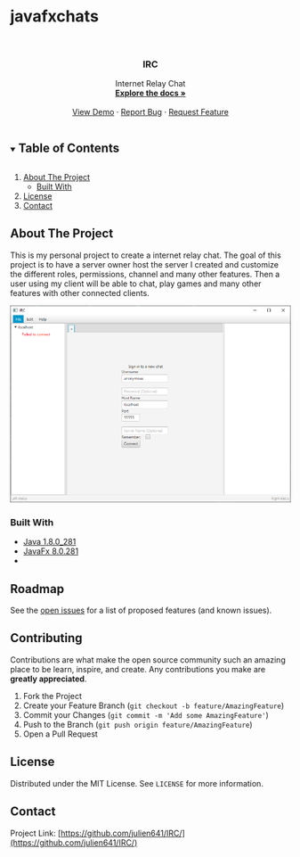# javafxchats
<!--
*** Thanks for checking out the Best-README-Template. If you have a suggestion
*** that would make this better, please fork the repo and create a pull request
*** or simply open an issue with the tag "enhancement".
*** Thanks again! Now go create something AMAZING! :D
***
***
***
*** To avoid retyping too much info. Do a search and replace for the following:
*** github_username, repo_name, twitter_handle, email, project_title, project_description
-->



<!-- PROJECT SHIELDS -->
<!--
*** I'm using markdown "reference style" links for readability.
*** Reference links are enclosed in brackets [ ] instead of parentheses ( ).
*** See the bottom of this document for the declaration of the reference variables
*** for contributors-url, forks-url, etc. This is an optional, concise syntax you may use.
*** https://www.markdownguide.org/basic-syntax/#reference-style-links

[![Forks][forks-shield]][forks-url]
[![Stargazers][stars-shield]][stars-url]
[![Issues][issues-shield]][issues-url]
[![MIT License][license-shield]][license-url]
[![LinkedIn][linkedin-shield]][linkedin-url]

-->

<!-- PROJECT LOGO -->
<br />
<p align="center">
 <!-- <a href="https://github.com/github_username/repo_name"> 
    <img src="images/logo.png" alt="Logo" width="80" height="80">
  </a>
  -->

  <h3 align="center">IRC</h3>

  <p align="center">
    Internet Relay Chat
    <br />
    <a href="https://github.com/julien641/IRC"><strong>Explore the docs »</strong></a>
    <br />
    <br />
    <a href="https://github.com/julien641/IRC">View Demo</a>
    ·
    <a href="https://github.com/julien641/IRC/issues">Report Bug</a>
    ·
    <a href="https://github.com/julien641/IRC/issues">Request Feature</a>
  </p>
</p>



<!-- TABLE OF CONTENTS -->
<details open="open">
  <summary><h2 style="display: inline-block">Table of Contents</h2></summary>
  <ol>
   <li>
      <a href="#about-the-project">About The Project</a>
      <ul>
        <li><a href="#built-with">Built With</a></li> 
      </ul>
    </li>
    <!--<li>
      <a href="#getting-started">Getting Started</a>
      <ul>
        <li><a href="#prerequisites">Prerequisites</a></li>
        <li><a href="#installation">Installation</a></li>
      </ul>
    </li>
    <li><a href="#usage">Usage</a></li>
    <li><a href="#roadmap">Roadmap</a></li>
    <li><a href="#contributing">Contributing</a></li>
    -->
    <li><a href="#license">License</a></li>
    <li><a href="#contact">Contact</a></li>
  <!--  <li><a href="#acknowledgements">Acknowledgements</a></li> -->
  </ol>
</details>



<!-- ABOUT THE PROJECT -->
## About The Project
This is my personal project to create a internet relay chat. The goal of this project is to have a server owner host the server I created and customize the different roles, permissions, channel and many other features. Then a user using my client will be able to chat, play games and many other features with other connected clients.

 <a href="https://github.com/julien641/IRC/">
    <img src="main.PNG" alt="main" >
  </a>
<!--
Here's a blank template to get started:
**To avoid retyping too much info. Do a search and replace with your text editor for the following:**
`github_username`, `repo_name`, `twitter_handle`, `email`, `project_title`, `project_description`
-->

### Built With

* [Java 1.8.0_281](https://www.oracle.com/java/technologies/javase/javase-jdk8-downloads.html)
* [JavaFx 8.0.281](https://openjfx.io/)
* []()



<!-- GETTING STARTED -->
<!--
## Getting Started

To get a local copy up and running follow these simple steps.

### Prerequisites

This is an example of how to list things you need to use the software and how to install them.

1. Downloads Java and JavaFx
2. Us
### Installation

1. Clone the repo
   ```sh
   git clone https://github.com/github_username/repo_name.git
   ```
2. Install NPM packages
   ```sh
   npm install
   ```
-->


<!-- USAGE EXAMPLES -->
<!--
## Usage

Use this space to show useful examples of how a project can be used. Additional screenshots, code examples and demos work well in this space. You may also link to more resources.

_For more examples, please refer to the [Documentation](https://example.com)_


-->
<!-- ROADMAP -->
## Roadmap

See the [open issues](https://github.com/julien641/IRC/issues) for a list of proposed features (and known issues).



<!-- CONTRIBUTING -->
## Contributing

Contributions are what make the open source community such an amazing place to be learn, inspire, and create. Any contributions you make are **greatly appreciated**.

1. Fork the Project
2. Create your Feature Branch (`git checkout -b feature/AmazingFeature`)
3. Commit your Changes (`git commit -m 'Add some AmazingFeature'`)
4. Push to the Branch (`git push origin feature/AmazingFeature`)
5. Open a Pull Request



<!-- LICENSE -->
## License

Distributed under the MIT License. See `LICENSE` for more information.



<!-- CONTACT -->
## Contact

<!-- Your Name - [@twitter_handle](https://twitter.com/twitter_handle) - email -->

Project Link: [https://github.com/julien641/IRC/](https://github.com/julien641/IRC/)



<!-- ACKNOWLEDGEMENTS -->
<!--
## Acknowledgements

* []()
* []()
* []()

-->


